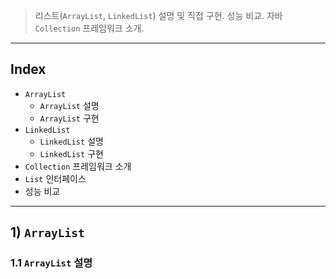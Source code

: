 > 리스트(`ArrayList`, `LinkedList`) 설명 및 직접 구현. 성능 비교. 자바 `Collection` 프레임워크 소개.

---

## Index

* `ArrayList`
  * `ArrayList` 설명
  * `ArrayList` 구현
* `LinkedList`
  * `LinkedList` 설명
  * `LinkedList` 구현
* `Collection` 프레임워크 소개
* `List` 인터페이스
* 성능 비교

---

## 1) `ArrayList`

### 1.1 `ArrayList` 설명

